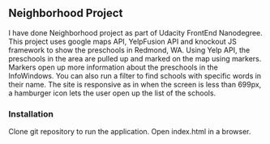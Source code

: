 ## Neighborhood Project
I have done Neighborhood project as part of Udacity FrontEnd Nanodegree.
This project uses google maps API, YelpFusion API and knockout JS framework to show the preschools in Redmond, WA. Using Yelp API, the preschools in the area are pulled up and marked on the map using markers. Markers open up more information about the preschools in the InfoWindows. You can also run a filter to find schools with specific words in their name. The site is responsive as in when the screen is less than 699px, a hamburger icon lets the user open up the list of the schools.

### Installation
Clone git repository to run the application.
Open index.html in a browser.
